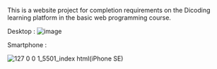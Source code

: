 This is a website project for completion requirements on the Dicoding learning platform in the basic web programming course.

Desktop : 
![image](https://github.com/user-attachments/assets/68345b95-d4b1-4e15-bfba-6f171c84fdea)

Smartphone : 

![127 0 0 1_5501_index html(iPhone SE)](https://github.com/user-attachments/assets/1b7d9d59-0910-4dc8-9802-628bfb97bd81)
